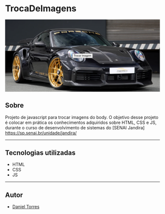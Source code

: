 # TrocaDeImagens
![](./img/IMG.png)



## Sobre

Projeto de javascript para trocar imagens do body. O objetivo desse projeto é colocar em prática os conhecimentos adquiridos sobre HTML, CSS e JS, durante o curso de desenvolvimento de sistemas do [SENAI Jandira] https://sp.senai.br/unidade/jandira/

---
## Tecnologias utilizadas

- HTML
- CSS
- JS

---

## Autor

- [Daniel Torres](https://www.linkedin.com/in/daniel-gomes-torres-890102284/)